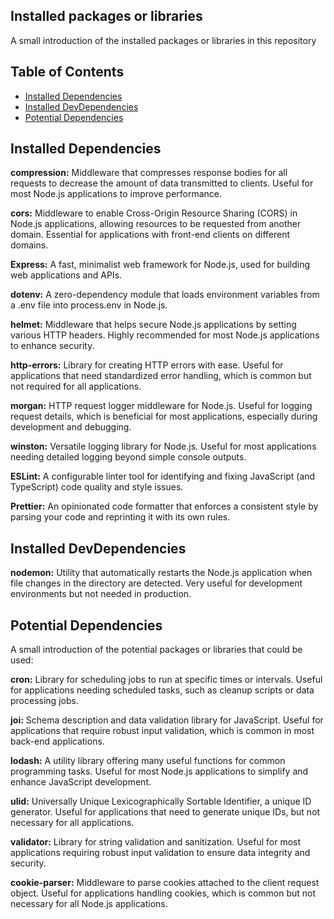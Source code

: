 ## Installed packages or libraries
A small introduction of the installed packages or libraries in this repository

## Table of Contents
- [Installed Dependencies](#installed-dependencies)
- [Installed DevDependencies](#installed-devDependencies)
- [Potential Dependencies](#potential-dependencies)

## Installed Dependencies
**compression:** Middleware that compresses response bodies for all requests to decrease the amount of data transmitted to clients. Useful for most Node.js applications to improve performance.

**cors:** Middleware to enable Cross-Origin Resource Sharing (CORS) in Node.js applications, allowing resources to be requested from another domain. Essential for applications with front-end clients on different domains.

**Express:** A fast, minimalist web framework for Node.js, used for building web applications and APIs.

**dotenv:** A zero-dependency module that loads environment variables from a .env file into process.env in Node.js.

**helmet:** Middleware that helps secure Node.js applications by setting various HTTP headers. Highly recommended for most Node.js applications to enhance security.

**http-errors:** Library for creating HTTP errors with ease. Useful for applications that need standardized error handling, which is common but not required for all applications.

**morgan:** HTTP request logger middleware for Node.js. Useful for logging request details, which is beneficial for most applications, especially during development and debugging.

**winston:** Versatile logging library for Node.js. Useful for most applications needing detailed logging beyond simple console outputs.

**ESLint:** A configurable linter tool for identifying and fixing JavaScript (and TypeScript) code quality and style issues.

**Prettier:** An opinionated code formatter that enforces a consistent style by parsing your code and reprinting it with its own rules.

## Installed DevDependencies
**nodemon:** Utility that automatically restarts the Node.js application when file changes in the directory are detected. Very useful for development environments but not needed in production.

## Potential Dependencies
A small introduction of the potential packages or libraries that could be used:

**cron:** Library for scheduling jobs to run at specific times or intervals. Useful for applications needing scheduled tasks, such as cleanup scripts or data processing jobs.

**joi:** Schema description and data validation library for JavaScript. Useful for applications that require robust input validation, which is common in most back-end applications.

**lodash:** A utility library offering many useful functions for common programming tasks. Useful for most Node.js applications to simplify and enhance JavaScript development.

**ulid:** Universally Unique Lexicographically Sortable Identifier, a unique ID generator. Useful for applications that need to generate unique IDs, but not necessary for all applications.

**validator:** Library for string validation and sanitization. Useful for most applications requiring robust input validation to ensure data integrity and security.

**cookie-parser:** Middleware to parse cookies attached to the client request object. Useful for applications handling cookies, which is common but not necessary for all Node.js applications.